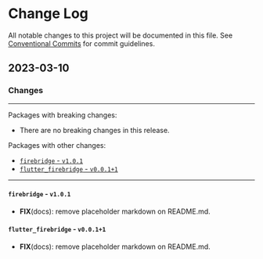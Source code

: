 # Change Log

All notable changes to this project will be documented in this file.
See [Conventional Commits](https://conventionalcommits.org) for commit guidelines.

## 2023-03-10

### Changes

---

Packages with breaking changes:

 - There are no breaking changes in this release.

Packages with other changes:

 - [`firebridge` - `v1.0.1`](#firebridge---v101)
 - [`flutter_firebridge` - `v0.0.1+1`](#flutter_firebridge---v0011)

---

#### `firebridge` - `v1.0.1`

 - **FIX**(docs): remove placeholder markdown on README.md.

#### `flutter_firebridge` - `v0.0.1+1`

 - **FIX**(docs): remove placeholder markdown on README.md.

